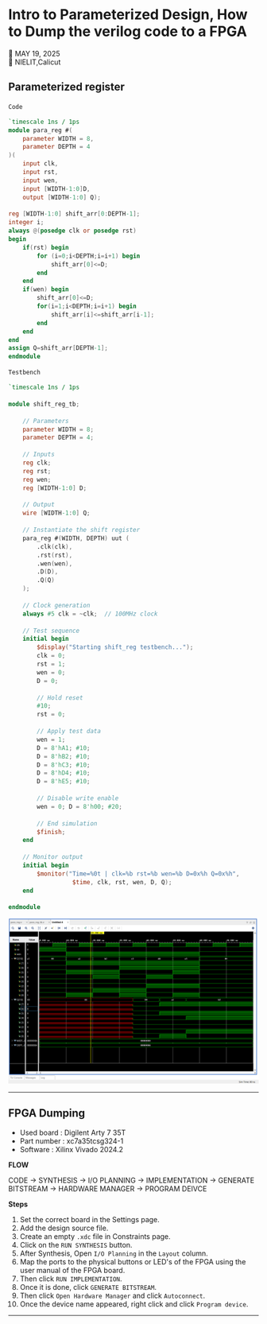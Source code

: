 # Intro to Parameterized Design, How to Dump the verilog code to a FPGA

📅 MAY 19, 2025  
📌 NIELIT,Calicut

## Parameterized register
`Code`
```verilog
`timescale 1ns / 1ps
module para_reg #(
    parameter WIDTH = 8,
    parameter DEPTH = 4
)(
    input clk,
    input rst,
    input wen,
    input [WIDTH-1:0]D,
    output [WIDTH-1:0] Q);
    
reg [WIDTH-1:0] shift_arr[0:DEPTH-1];
integer i;
always @(posedge clk or posedge rst)
begin
    if(rst) begin
        for (i=0;i<DEPTH;i=i+1) begin
            shift_arr[0]<=D;
        end
    end 
    if(wen) begin
        shift_arr[0]<=D;
        for(i=1;i<DEPTH;i=i+1) begin
            shift_arr[i]<=shift_arr[i-1];   
        end
    end
end
assign Q=shift_arr[DEPTH-1];
endmodule
```
`Testbench`
```verilog
`timescale 1ns / 1ps

module shift_reg_tb;

    // Parameters
    parameter WIDTH = 8;
    parameter DEPTH = 4;

    // Inputs
    reg clk;
    reg rst;
    reg wen;
    reg [WIDTH-1:0] D;

    // Output
    wire [WIDTH-1:0] Q;

    // Instantiate the shift register
    para_reg #(WIDTH, DEPTH) uut (
        .clk(clk),
        .rst(rst),
        .wen(wen),
        .D(D),
        .Q(Q)
    );

    // Clock generation
    always #5 clk = ~clk;  // 100MHz clock

    // Test sequence
    initial begin
        $display("Starting shift_reg testbench...");
        clk = 0;
        rst = 1;
        wen = 0;
        D = 0;

        // Hold reset
        #10;
        rst = 0;

        // Apply test data
        wen = 1;
        D = 8'hA1; #10;
        D = 8'hB2; #10;
        D = 8'hC3; #10;
        D = 8'hD4; #10;
        D = 8'hE5; #10;

        // Disable write enable
        wen = 0; D = 8'h00; #20;

        // End simulation
        $finish;
    end

    // Monitor output
    initial begin
        $monitor("Time=%0t | clk=%b rst=%b wen=%b D=0x%h Q=0x%h", 
                  $time, clk, rst, wen, D, Q);
    end

endmodule
```
![image](images/Day6/Screenshot%202025-05-19%20105527.png)

___

## FPGA Dumping
- Used board  : Digilent Arty 7 35T
- Part number : xc7a35tcsg324-1
- Software    : Xilinx Vivado 2024.2

**FLOW**

CODE &rarr; SYNTHESIS &rarr; I/O PLANNING &rarr; IMPLEMENTATION &rarr; GENERATE BITSTREAM &rarr; HARDWARE MANAGER &rarr; PROGRAM DEIVCE

**Steps**  
  
  1. Set the correct board in the Settings page.   
  2. Add the design source file.
  3. Create an empty `.xdc` file in Constraints page.
  4. Click on the `RUN SYNTHESIS` button.
  5. After Synthesis, Open `I/O Planning` in the `Layout` column.
  6. Map the ports to the physical buttons or LED's of the FPGA using the user manual of the FPGA board.
  7. Then click `RUN IMPLEMENTATION`.
  8. Once it is done, click `GENERATE BITSTREAM`.
  9. Then click `Open Hardware Manager` and click `Autoconnect`.
  10. Once the device name appeared, right click and click `Program device`.   

  ___
